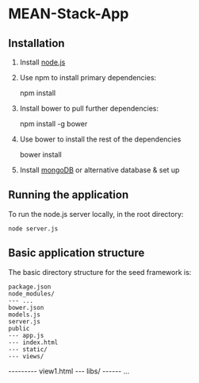 # MEAN-Stack-App


## Installation

1. Install [node.js](http://nodejs.org/)
2. Use npm to install primary dependencies:

    npm install

3. Install bower to pull further dependencies:

    npm install -g bower

4. Use bower to install the rest of the dependencies

    bower install

5. Install [mongoDB](http://www.mongodb.com/) or alternative database & set up

## Running the application

To run the node.js server locally, in the root directory:

    node server.js

## Basic application structure

The basic directory structure for the seed framework is:

    package.json
    node_modules/
    --- ...
    bower.json
    models.js
    server.js
    public
    --- app.js
    --- index.html
    --- static/
    --- views/
   --------- view1.html
    --- libs/
    ------ ...

